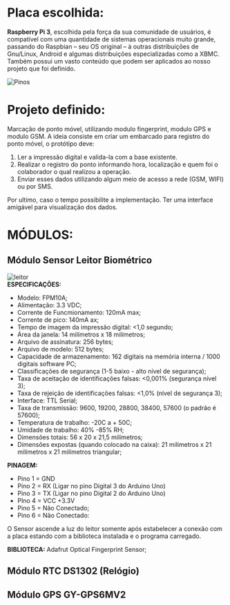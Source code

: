 # **Placa escolhida:**

**Raspberry Pi 3**, escolhida pela força da sua comunidade de usuários, é compatível com uma quantidade de sistemas operacionais muito grande, passando do Raspbian – seu OS original – à outras distribuições de Gnu/Linux, Android  e algumas distribuições especializadas como a  XBMC. Também possui um vasto conteúdo que podem ser aplicados ao nosso projeto que foi definido.

![Pinos](https://www.jameco.com/Jameco/workshop/circuitnotes/raspberry_pi_circuit_note_fig2a.jpg)

# **Projeto definido:**

Marcação de ponto móvel, utilizando modulo fingerprint, modulo GPS e modulo GSM.
A ideia consiste em criar um embarcado para registro do ponto móvel, o protótipo deve:

 1. Ler a impressão digital e valida-la com a base existente.
 2. Realizar o registro do ponto informando hora, localização e quem foi o colaborador o qual realizou a operação. 
 3. Enviar esses dados utilizando algum meio de acesso a rede (GSM, WIFI) ou por SMS. 
 
 Por ultimo, caso o tempo possibilite a implementação. Ter uma interface amigável para visualização dos dados.

# MÓDULOS:
## Módulo Sensor Leitor Biométrico
![leitor](http://www.theorycircuit.com/wp-content/uploads/2016/08/fingerprint-sensor-pinout.jpg)
<br>
**ESPECIFICAÇÕES:**  

 - Modelo: FPM10A;
 - Alimentação: 3.3 VDC;
 - Corrente de Funcmionamento: 120mA max;
 - Corrente de pico: 140mA ax;
 - Tempo de imagem da impressão digital: <1,0 segundo;
 - Área da janela: 14 milímetros x 18 milímetros;
 - Arquivo de assinatura: 256 bytes;
 - Arquivo de modelo: 512 bytes;
 - Capacidade de armazenamento: 162 digitais na memória interna / 1000
   digitais software PC;
 - Classificações de segurança (1-5 baixo - alto nível de segurança);
 - Taxa de aceitação de identificações falsas: <0,001% (segurança nível
   3);
 - Taxa de rejeição de identificações falsas: <1,0% (nível de segurança
   3);
 - Interface: TTL Serial;
 - Taxa de transmissão: 9600, 19200, 28800, 38400, 57600 (o padrão é
   57600);
 - Temperatura de trabalho: -20C a + 50C;
 - Umidade de trabalho: 40% -85% RH;
 - Dimensões totais: 56 x 20 x 21,5 milímetros;
 - Dimensões expostas (quando colocado na caixa): 21 milímetros x 21
   milímetros x 21 milímetros triangular;

**PINAGEM:**
 - Pino 1 = GND
 - Pino 2 = RX (Ligar no pino Digital 3 do Arduino Uno)
 - Pino 3 = TX (Ligar no pino Digital 2 do Arduino Uno)
 - PIno 4 = VCC +3.3V 
 - Pino 5 = Não Conectado;
 - Pino 6 = Não Conectado:

O Sensor ascende a luz do leitor somente após estabelecer a conexão com a placa estando com a biblioteca instalada e o programa carregado.  
   
**BIBLIOTECA:** Adafrut Optical Fingerprint Sensor;  

## Módulo RTC DS1302 (Relógio)
## Módulo GPS GY-GPS6MV2 
